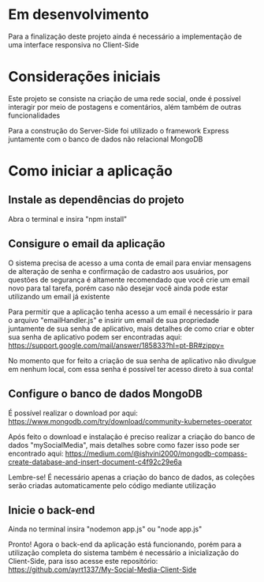 # Em desenvolvimento

Para a finalização deste projeto ainda é necessário a implementação de uma interface responsiva no Client-Side

# Considerações iniciais

Este projeto se consiste na criação de uma rede social, onde é possível interagir por meio de postagens e comentários, além também de outras funcionalidades

Para a construção do Server-Side foi utilizado o framework Express juntamente com o banco de dados não relacional MongoDB

# Como iniciar a aplicação

## Instale as dependências do projeto

Abra o terminal e insira "npm install"

## Consigure o email da aplicação

O sistema precisa de acesso a uma conta de email para enviar mensagens de alteração de senha e confirmação de cadastro aos usuários, por questões de segurança é altamente recomendado que você crie um email novo para tal tarefa, porém caso não desejar você ainda pode estar utilizando um email já existente

Para permitir que a aplicação tenha acesso a um email é necessário ir para o arquivo "emailHandler.js" e insirir um email de sua propriedade juntamente de sua senha de aplicativo, mais detalhes de como criar e obter sua senha de aplicativo podem ser encontradas aqui: https://support.google.com/mail/answer/185833?hl=pt-BR#zippy=

No momento que for feito a criação de sua senha de aplicativo não divulgue em nenhum local, com essa senha é possível ter acesso direto à sua conta!

## Configure o banco de dados MongoDB

É possível realizar o download por aqui: https://www.mongodb.com/try/download/community-kubernetes-operator

Após feito o download e instalação é preciso realizar a criação do banco de dados "mySocialMedia", mais detalhes sobre como fazer isso pode ser encontrado aqui: https://medium.com/@ishvini2000/mongodb-compass-create-database-and-insert-document-c4f92c29e6a

Lembre-se! É necessário apenas a criação do banco de dados, as coleções serão criadas automaticamente pelo código mediante utilização

## Inicie o back-end

Ainda no terminal insira "nodemon app.js" ou "node app.js"

Pronto! Agora o back-end da aplicação está funcionando, porém para a utilização completa do sistema também é necessário a inicialização do Client-Side, para isso acesse este repositório: https://github.com/ayrt1337/My-Social-Media-Client-Side
